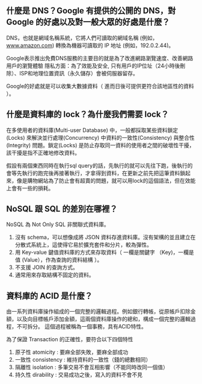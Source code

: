 ## 什麼是 DNS？Google 有提供的公開的 DNS，對 Google 的好處以及對一般大眾的好處是什麼？

DNS，也就是網域名稱系統，它將人們可讀取的網域名稱 (例如，www.amazon.com) 轉換為機器可讀取的 IP 地址 (例如，192.0.2.44)。

Google表示推出免費DNS服務的主要目的就是為了改進網路瀏覽速度、改善網路用戶的瀏覽體驗
隱私方面：為了效能及安全, 只有用戶的IP位址（24小時後刪除）、ISP和地理位置資訊（永久儲存）會被伺服器留存。

 Google的好處就是可以收集大數據資料（ 進而日後可提供更符合該地區性的資料 ）。

## 什麼是資料庫的 lock？為什麼我們需要 lock？

在多使用者的資料庫(Multi-user Database) 中，一般都採取某些資料鎖定(Locks) 來解決並行處理(Concurrency) 中資料的一致性(Consistency) 與整合性(Integrity) 問題。鎖定(Locks) 是防止存取同一資料的使用者之間的破壞性干擾，該干擾是指不正確地修改資料。

假設有兩個東西同時在執行sql query的話，先執行的就可以先往下跑，後執行的會等先執行的跑完後再接著執行，才拿得到資料，在更新之前先把這筆資料鎖起來，像是購物網站為了防止會有超賣的問題，就可以用lock的這個語法，但在效能上會有一些的損耗。


## NoSQL 跟 SQL 的差別在哪裡？

NoSQL 為 Not Only SQL 非關聯式資料庫。

1. 沒有 schema，可以想像成將 JSON 資料存進資料庫。沒有架構的並且建立在分散式系統上，這使得它易於擴充套件和分片，較為彈性。
2. 用 Key-value 鍵值資料庫的方式來存取資料（ 一欄是關鍵字 （Key)，一欄是值 (Value），作為查詢的資料結構 ）。
3. 不支援 JOIN 的查詢方式。
4. 通常用來存取結構不固定的資料。

## 資料庫的 ACID 是什麼？

由一系列資料庫操作組成的一個完整的邏輯過程。例如銀行轉帳，從原帳戶扣除金額，以及向目標帳戶添加金額，這兩個資料庫操作的總和，構成一個完整的邏輯過程，不可拆分。
這個過程被稱為一個事務，具有ACID特性。

為了保證 Transaction 的正確性，要符合以下四個特性
1. 原子性 atomicity : 要麻全部失敗，要麻全部成功
2. 一致性 consistency : 維持資料的一致性（錢的總數相同）
3. 隔離性 isolation : 多筆交易不會互相影響（不能同時改同一個值）
4. 持久性 dirability : 交易成功之後，寫入的資料不會不見